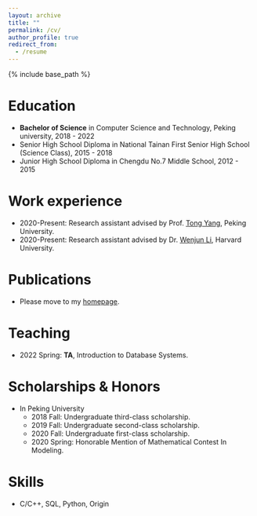 ```yaml
---
layout: archive
title: ""
permalink: /cv/
author_profile: true
redirect_from:
  - /resume
---
```


{% include base_path %}

Education
======
* **Bachelor of Science** in Computer Science and Technology, Peking university, 2018 - 2022
* Senior High School Diploma in National Tainan First Senior High School (Science Class), 2015 - 2018
* Junior High School Diploma in Chengdu No.7 Middle School, 2012 - 2015

Work experience
======
* 2020-Present: Research assistant advised by Prof. [Tong Yang](https://yangtonghome.github.io/), Peking University.
* 2020-Present: Research assistant advised by Dr. [Wenjun Li](http://www.wenjunli.com/), Harvard University.

Publications
======
* Please move to my [homepage](https://sql0316.github.io/).
  
Teaching
======
* 2022 Spring: **TA**, Introduction to Database Systems.
  
  
Scholarships & Honors
======
* In Peking University
  * 2018 Fall: Undergraduate third-class scholarship.
  * 2019 Fall: Undergraduate second-class scholarship.
  * 2020 Fall: Undergraduate first-class scholarship.
  * 2020 Spring: Honorable Mention of Mathematical Contest In Modeling.

Skills
======
* C/C++, SQL, Python, Origin